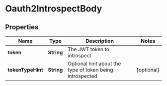 # Oauth2IntrospectBody

## Properties
Name | Type | Description | Notes
------------ | ------------- | ------------- | -------------
**token** | **String** | The JWT token to introspect | 
**tokenTypeHint** | **String** | Optional hint about the type of token being introspected |  [optional]
